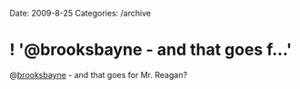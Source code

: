 Date: 2009-8-25
Categories: /archive

# ! '@brooksbayne - and that goes f...'

@<a href="http://twitter.com/brooksbayne" class="aktt_username">brooksbayne</a> - and that goes for Mr. Reagan?
